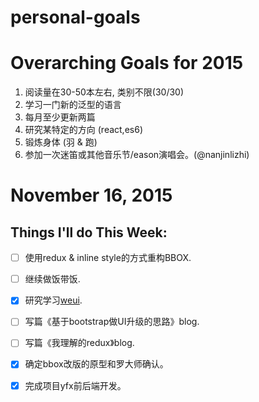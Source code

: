 # personal-goals

# Overarching Goals for 2015

1. 阅读量在30-50本左右, 类别不限(30/30)
2. 学习一门新的泛型的语言 
3. 每月至少更新两篇 
4. 研究某特定的方向 (react,es6)
5. 锻炼身体  (羽 & 跑)
6. 参加一次迷笛或其他音乐节/eason演唱会。(@nanjinlizhi)


# November 16, 2015
## Things I'll do This Week:
- [ ] 使用redux & inline style的方式重构BBOX.
- [ ] 继续做饭带饭.
- [x] 研究学习[weui](https://github.com/weui/weui).
- [ ] 写篇《基于bootstrap做UI升级的思路》blog.
- [ ] 写篇《我理解的redux》blog.
- [x] 确定bbox改版的原型和罗大师确认。
- [x] 完成项目yfx前后端开发。

